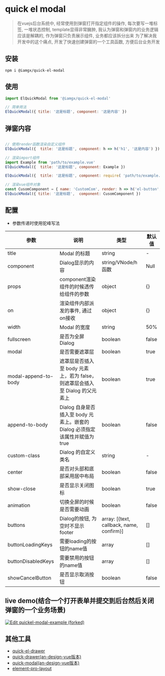 # quick el modal

> 在vuejs后台系统中, 经常使用到弹窗打开指定组件的操作, 每次要写一堆标签, 一堆状态控制, template显得非常臃肿, 我认为弹窗和弹窗内的业务逻辑应该是解耦的, 作为弹窗只负责展示组件, 业务都应该拆分出来
> 为了解决我开发中的这个痛点, 开发了快速创建弹窗的一个工具函数, 方便后台业务开发

## 安装
```
npm i @iamgx/quick-el-modal
```

## 使用
```javascript
import ElQuickModal from '@iamgx/quick-el-modal'

// 简单用法
ElQuickModal({ title: '这是标题', component: '这是内容' })
```

## 弹窗内容
```javascript

// 使用render函数渲染自定义组件
ElQuickModal({  title: '这是标题', component: h => h('h1', '这是内容') })

// 渲染import组件
import Example from 'path/to/example.vue'
ElQuickModal({  title: '这是标题', component: Example })

ElQuickModal({  title: '这是标题', component: require( 'path/to/example.vue').default })

// 渲染vue组件对象
const CusomComponent = { name: 'CustomCom', render: h => h('el-button', 'el button!') }
ElQuickModal({ title: '这是标题',  component: CusomComponent })

```


## 配置
- 参数传递时使用驼峰写法

|  参数 | 说明  | 类型 |  默认值
|  ----  | ----  | ----  | ----  |
| title  | Modal 的标题 | string | - |
| component  | Dialog显示的内容 | string/VNode/h函数 | Null |
| props  | component渲染组件的时候透传给组件的参数 | object | {} |
| on  | 渲染组件内部派发的事件, 通过on接收 | object | {} |
| width  | Modal 的宽度 | string | 50% |
| fullscreen  | 是否为全屏 Dialog | boolean | false |
| modal  | 是否需要遮罩层 | boolean | true |
| modal-append-to-body  | 遮罩层是否插入至 body 元素上，若为 false，则遮罩层会插入至 Dialog 的父元素上 | boolean | true |
| append-to-body  | Dialog 自身是否插入至 body 元素上。嵌套的 Dialog 必须指定该属性并赋值为 true | boolean | false |
| custom-class  | Dialog 的自定义类名 | string | - |
| center  | 是否对头部和底部采用居中布局 | boolean | false |
| show-close  | 是否显示关闭图标 | boolean | true |
| animation  | 切换全屏的时候是否需要动画 | boolean | false |
| buttons  | Dialog的按钮, 为空时不显示footer | array: [{text, callback, name, confirm}] | [] |
| buttonLoadingKeys  | 需要loading的按钮的name值 | array | [] |
| buttonDisabledKeys  | 需要禁用的按钮的name值 | array | [] |
| showCancelButton | 是否显示取消按钮 | boolean| false |


## live demo(结合一个打开表单并提交到后台然后关闭弹窗的一个业务场景)
[![Edit quickel-modal-example (forked)](https://codesandbox.io/static/img/play-codesandbox.svg)](https://codesandbox.io/s/quickel-modal-example-forked-59h7kp?fontsize=14&hidenavigation=1&theme=dark)


## 其他工具
- [quick-el-drawer](https://github.com/imaxing/quick-el-drawer)
- [quick-drawer(an-design-vue版本)](https://github.com/imaxing/quick-drawer)
- [quick-modal(an-design-vue版本)](https://github.com/imaxing/quick-modal)
- [element-pro-layout](https://github.com/imaxing/element-pro-layout)